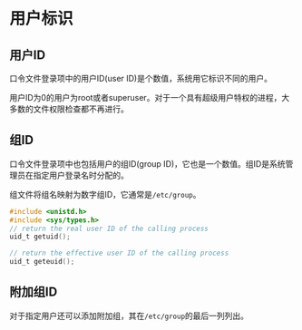 # 用户标识

## 用户ID

口令文件登录项中的用户ID(user ID)是个数值，系统用它标识不同的用户。

用户ID为0的用户为root或者superuser。对于一个具有超级用户特权的进程，大多数的文件权限检查都不再进行。

## 组ID

口令文件登录项中也包括用户的组ID(group ID)，它也是一个数值。组ID是系统管理员在指定用户登录名时分配的。

组文件将组名映射为数字组ID，它通常是`/etc/group`。

```c
#include <unistd.h>
#include <sys/types.h>
// return the real user ID of the calling process
uid_t getuid();

// return the effective user ID of the calling process
uid_t geteuid();
```

## 附加组ID

对于指定用户还可以添加附加组，其在`/etc/group`的最后一列列出。
